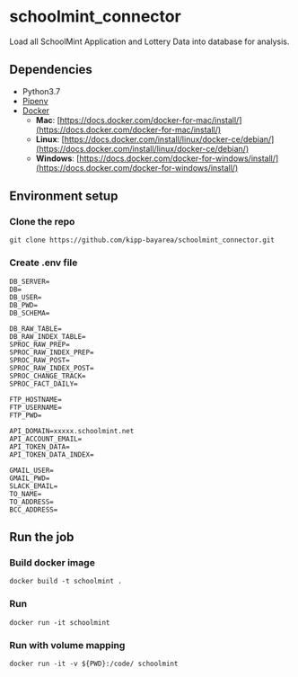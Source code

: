 # schoolmint_connector
Load all SchoolMint Application and Lottery Data into database for analysis.

## Dependencies
* Python3.7
* [Pipenv](https://pipenv.readthedocs.io/en/latest/)
* [Docker](https://www.docker.com/)
    * **Mac**: [https://docs.docker.com/docker-for-mac/install/](https://docs.docker.com/docker-for-mac/install/)
    * **Linux**: [https://docs.docker.com/install/linux/docker-ce/debian/](https://docs.docker.com/install/linux/docker-ce/debian/)
    * **Windows**: [https://docs.docker.com/docker-for-windows/install/](https://docs.docker.com/docker-for-windows/install/)


## Environment setup

### Clone the repo
```
git clone https://github.com/kipp-bayarea/schoolmint_connector.git
```

### Create .env file
```
DB_SERVER=
DB=
DB_USER=
DB_PWD=
DB_SCHEMA=

DB_RAW_TABLE=
DB_RAW_INDEX_TABLE=
SPROC_RAW_PREP=
SPROC_RAW_INDEX_PREP=
SPROC_RAW_POST=
SPROC_RAW_INDEX_POST=
SPROC_CHANGE_TRACK=
SPROC_FACT_DAILY=

FTP_HOSTNAME=
FTP_USERNAME=
FTP_PWD=

API_DOMAIN=xxxxx.schoolmint.net
API_ACCOUNT_EMAIL=
API_TOKEN_DATA=
API_TOKEN_DATA_INDEX=

GMAIL_USER=
GMAIL_PWD=
SLACK_EMAIL=
TO_NAME=
TO_ADDRESS=
BCC_ADDRESS=
```

## Run the job

### Build docker image
```
docker build -t schoolmint .
```

### Run
```
docker run -it schoolmint
```

### Run with volume mapping
```
docker run -it -v ${PWD}:/code/ schoolmint
```